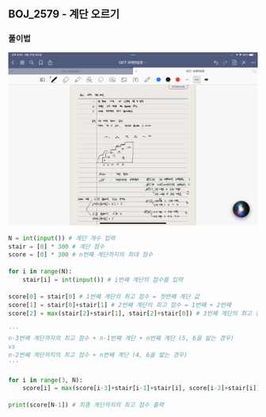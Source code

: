 ## BOJ_2579 - 계단 오르기

### 풀이법

![IMG_976CA5306853-1](README.assets/IMG_976CA5306853-1.jpeg)

```python
N = int(input()) # 계단 개수 입력
stair = [0] * 300 # 계단 점수
score = [0] * 300 # n번째 계단까지의 최대 점수

for i in range(N): 
    stair[i] = int(input()) # i번째 계단의 점수를 입력

score[0] = stair[0] # 1번째 계단의 최고 점수 = 첫번째 계단 값
score[1] = stair[0]+stair[1] # 2번째 계단의 최고 점수 = 1번째 + 2번째
score[2] = max(stair[2]+stair[1], stair[2]+stair[0]) # 3번째 계단의 최고 점수 = 2번째 + 3번째 or 1번째 + 2번째

'''
n-3번째 계단까지의 최고 점수 + n-1번째 계단 + n번째 계단 (5, 6을 밟는 경우)
vs
n-2번째 계단까지의 최고 점수 + n번째 계단 (4, 6을 밟는 경우)
'''

for i in range(3, N):
    score[i] = max(score[i-3]+stair[i-1]+stair[i], score[i-2]+stair[i])

print(score[N-1]) # 최종 계단까지의 최고 점수 출력
```

